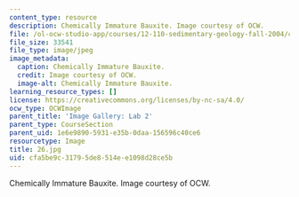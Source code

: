 ```yaml
---
content_type: resource
description: Chemically Immature Bauxite. Image courtesy of OCW.
file: /ol-ocw-studio-app/courses/12-110-sedimentary-geology-fall-2004/cfa5be9c31795de8514ee1098d28ce5b_26.jpg
file_size: 33541
file_type: image/jpeg
image_metadata:
  caption: Chemically Immature Bauxite.
  credit: Image courtesy of OCW.
  image-alt: Chemically Immature Bauxite.
learning_resource_types: []
license: https://creativecommons.org/licenses/by-nc-sa/4.0/
ocw_type: OCWImage
parent_title: 'Image Gallery: Lab 2'
parent_type: CourseSection
parent_uid: 1e6e9890-5931-e35b-0daa-156596c40ce6
resourcetype: Image
title: 26.jpg
uid: cfa5be9c-3179-5de8-514e-e1098d28ce5b
---
```

Chemically Immature Bauxite. Image courtesy of OCW.